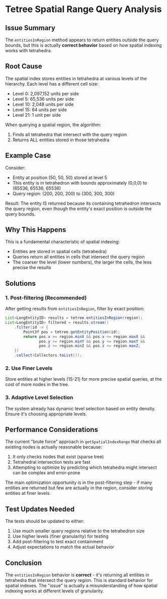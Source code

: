 # Tetree Spatial Range Query Analysis

## Issue Summary

The `entitiesInRegion` method appears to return entities outside the query bounds, but this is actually **correct behavior** based on how spatial indexing works with tetrahedra.

## Root Cause

The spatial index stores entities in tetrahedra at various levels of the hierarchy. Each level has a different cell size:

- Level 0: 2,097,152 units per side
- Level 5: 65,536 units per side  
- Level 10: 2,048 units per side
- Level 15: 64 units per side
- Level 21: 1 unit per side

When querying a spatial region, the algorithm:
1. Finds all tetrahedra that intersect with the query region
2. Returns ALL entities stored in those tetrahedra

## Example Case

Consider:
- Entity at position (50, 50, 50) stored at level 5
- This entity is in tetrahedron with bounds approximately (0,0,0) to (65536, 65536, 65536)
- Query region: (200, 200, 200) to (300, 300, 300)

Result: The entity IS returned because its containing tetrahedron intersects the query region, even though the entity's exact position is outside the query bounds.

## Why This Happens

This is a fundamental characteristic of spatial indexing:
- Entities are stored in spatial cells (tetrahedra)
- Queries return all entities in cells that intersect the query region
- The coarser the level (lower numbers), the larger the cells, the less precise the results

## Solutions

### 1. Post-filtering (Recommended)
After getting results from `entitiesInRegion`, filter by exact position:

```java
List<LongEntityID> results = tetree.entitiesInRegion(region);
List<LongEntityID> filtered = results.stream()
    .filter(id -> {
        Point3f pos = tetree.getEntityPosition(id);
        return pos.x >= region.minX && pos.x <= region.maxX &&
               pos.y >= region.minY && pos.y <= region.maxY &&
               pos.z >= region.minZ && pos.z <= region.maxZ;
    })
    .collect(Collectors.toList());
```

### 2. Use Finer Levels
Store entities at higher levels (15-21) for more precise spatial queries, at the cost of more nodes in the tree.

### 3. Adaptive Level Selection
The system already has dynamic level selection based on entity density. Ensure it's choosing appropriate levels.

## Performance Considerations

The current "brute force" approach in `getSpatialIndexRange` that checks all existing nodes is actually reasonable because:

1. It only checks nodes that exist (sparse tree)
2. Tetrahedral intersection tests are fast
3. Attempting to optimize by predicting which tetrahedra might intersect can be complex and error-prone

The main optimization opportunity is in the post-filtering step - if many entities are returned but few are actually in the region, consider storing entities at finer levels.

## Test Updates Needed

The tests should be updated to either:
1. Use much smaller query regions relative to the tetrahedron size
2. Use higher levels (finer granularity) for testing
3. Add post-filtering to test exact containment
4. Adjust expectations to match the actual behavior

## Conclusion

The `entitiesInRegion` behavior is **correct** - it's returning all entities in tetrahedra that intersect the query region. This is standard behavior for spatial indexes. The "issue" is actually a misunderstanding of how spatial indexing works at different levels of granularity.